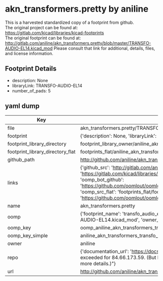 # akn_transformers.pretty by aniline  
This is a harvested standardized copy of a footprint from github.  
The original project can be found at:  
https://gitlab.com/kicad/libraries/kicad-footprints  
The original footprint can be found at:
http://gitlab.com/aniline/akn_transformers.pretty/blob/master/TRANSFO-AUDIO-EL14.kicad_mod
Please consult that link for additional, details, files, and license information.  
## Footprint Details
* description: None  
* libraryLink: TRANSFO-AUDIO-EL14  
* number_of_pads: 5  
## yaml dump  
| Key | Value |  
| --- | --- |  
| file | akn_transformers.pretty/TRANSFO-AUDIO-EL14.kicad_mod |  
| footprint | {'description': None, 'libraryLink': 'TRANSFO-AUDIO-EL14', 'number_of_pads': 5} |  
| footprint_library_directory | footprint_library_owner/aniline_akn_transformers.pretty |  
| footprint_library_directory_flat | footprints_flat/aniline_akn_transformers_transfo_audio_el14/working |  
| github_path | http://github.com/aniline/akn_transformers.pretty/blob/master/TRANSFO-AUDIO-EL14.kicad_mod |  
| links | {'github_src': 'http://gitlab.com/aniline/akn_transformers.pretty/blob/master/TRANSFO-AUDIO-EL14.kicad_mod', 'github_src_repo': 'https://gitlab.com/kicad/libraries/kicad-footprints', 'oomp_bot': 'footprints/aniline_akn_transformers_transfo_audio_el14/working', 'oomp_bot_github': 'https://github.com/oomlout/oomlout_oomp_footprint_bot/tree/main/footprints/aniline_akn_transformers_transfo_audio_el14/working', 'oomp_src_flat': 'footprints_flat/footprints_flat/aniline_akn_transformers_transfo_audio_el14/working', 'oomp_src_flat_github': 'https://github.com/oomlout/oomlout_oomp_footprint_src/tree/main/footprints_flat/aniline_akn_transformers_transfo_audio_el14/working'} |  
| name | akn_transformers.pretty |  
| oomp | {'footprint_name': 'transfo_audio_el14', 'library_name': 'akn_transformers', 'original_filename': 'akn_transformers.pretty/TRANSFO-AUDIO-EL14.kicad_mod', 'owner_name': 'aniline'} |  
| oomp_key | oomp_aniline_akn_transformers_transfo_audio_el14 |  
| oomp_key_simple | aniline_akn_transformers_transfo_audio_el14 |  
| owner | aniline |  
| repo | {'documentation_url': 'https://docs.github.com/rest/overview/resources-in-the-rest-api#rate-limiting', 'message': "API rate limit exceeded for 84.66.173.59. (But here's the good news: Authenticated requests get a higher rate limit. Check out the documentation for more details.)"} |  
| url | http://github.com/aniline/akn_transformers.pretty |  

